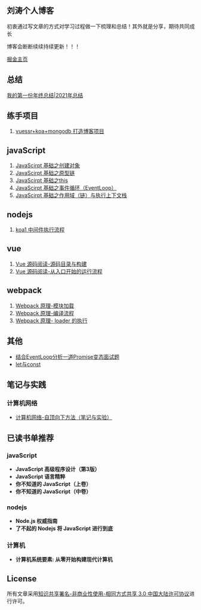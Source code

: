 ## 刘涛个人博客
初衷通过写文章的方式对学习过程做一下梳理和总结！其外就是分享，期待共同成长

博客会断断续续持续更新！！！

[掘金主页](https://juejin.cn/user/1943592290229719/posts)

## 总结
[我的第一份年终总结|2021年总结](https://juejin.cn/post/7047767702676439054)

## 练手项目
1. [vuessr+koa+mongodb 打造博客项目](https://github.com/liutao2428118/blogs)

## javaScript
1. [JavaScirpt 基础之创建对象](https://juejin.cn/post/6903403553046396935)
2. [JavaScirpt 基础之原型链](https://juejin.cn/post/6902334025248178189)
3. [JavaScirpt 基础之this](https://juejin.cn/post/6909340268646891533)
4. [JavaScirpt 基础之事件循环（EventLoop）](https://juejin.cn/post/6898975636035993607)
5. [JavaScirpt 基础之作用域（链）与执行上下文栈](https://juejin.cn/post/6911886461348347917)

## nodejs
1. [koa1 中间件执行流程](https://juejin.cn/post/6898331270300991496)

## vue
1. [Vue 源码阅读-源码目录与构建](https://juejin.cn/post/6909382983283982343)
2. [Vue 源码阅读-从入口开始的运行流程](https://juejin.cn/post/6909766010204700679)

## webpack
1. [Webpack 原理-模块加载](https://juejin.cn/post/7021802706901663757)
2. [Webpack 原理-编译流程](https://juejin.cn/post/7025110786489974797)
3. [Webpack 原理- loader 的执行](https://juejin.cn/post/7025529201973280799)

## 其他
* [结合EventLoop分析一道Promise变态面试题](https://juejin.cn/post/6902240997124603917)
* [let与const](https://juejin.cn/post/6899697889611055111)

## 笔记与实践

### 计算机网络
* [计算机网络-自顶向下方法（笔记与实验）](https://github.com/liutao2428118/computer-networking-lab-note)

## 已读书单推荐
### javaScript
* **JavaScript 高级程序设计（第3版）**
* **JavaScript 语言精粹**
* **你不知道的 JavaScript（上卷）**
* **你不知道的 JavaScript（中卷）**

### nodejs
* **Node.js 权威指南**
* **了不起的 Nodejs 将 JavaScript 进行到底**

### 计算机
* **计算机系统要素: 从零开始构建现代计算机** 

## License
所有文章采用[知识共享署名-非商业性使用-相同方式共享 3.0 中国大陆许可协议](https://creativecommons.org/licenses/by-nc-sa/3.0/cn/)进行许可。
